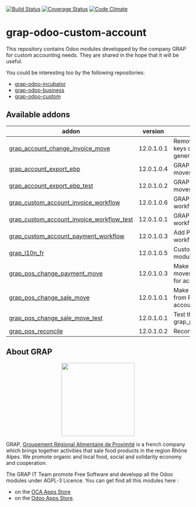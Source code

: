 [![Build Status](https://travis-ci.org/grap/grap-odoo-custom-account.svg?branch=12.0)](https://travis-ci.org/grap/grap-odoo-custom-account?branch=12.0)
[![Coverage Status](https://coveralls.io/repos/github/grap/grap-odoo-custom-account/badge.svg?branch=12.0)](https://coveralls.io/github/grap/grap-odoo-custom-account?branch=12.0)
[![Code Climate](https://codeclimate.com/github/grap/grap-odoo-custom-account/badges/gpa.svg)](https://codeclimate.com/github/grap/grap-odoo-custom-account)


# grap-odoo-custom-account

This repository contains Odoo modules developped by the company GRAP for
custom accounting needs. They are shared in the hope that it will be useful.

You could be interesting too by the following repositories:

* [grap-odoo-incubator](https://github.com/grap/grap-odoo-incubator)
* [grap-odoo-business](https://github.com/grap/grap-odoo-business)
* [grap-odoo-custom](https://github.com/grap/grap-odoo-custom)

[//]: # (addons)

Available addons
----------------
addon | version | summary
--- | --- | ---
[grap_account_change_invoice_move](grap_account_change_invoice_move/) | 12.0.1.0.1 | Remove product from the keys during account moves generation from invoices
[grap_account_export_ebp](grap_account_export_ebp/) | 12.0.1.0.4 | GRAP - Export accounting moves to EBP
[grap_account_export_ebp_test](grap_account_export_ebp_test/) | 12.0.1.0.2 | GRAP - Export accounting moves to EBP - Test
[grap_custom_account_invoice_workflow](grap_custom_account_invoice_workflow/) | 12.0.1.0.6 | GRAP - Custom Invoice workflow
[grap_custom_account_invoice_workflow_test](grap_custom_account_invoice_workflow_test/) | 12.0.1.0.1 | GRAP - Custom Invoice workflow
[grap_custom_account_payment_workflow](grap_custom_account_payment_workflow/) | 12.0.1.0.3 | Add Payment Check workflow
[grap_l10n_fr](grap_l10n_fr/) | 12.0.1.0.5 | Custom changes of l10n_fr module for GRAP
[grap_pos_change_payment_move](grap_pos_change_payment_move/) | 12.0.1.0.3 | Make Bank accounting moves from PoS acceptable for accoutants
[grap_pos_change_sale_move](grap_pos_change_sale_move/) | 12.0.1.0.1 | Make Sale accounting moves from PoS acceptable for accoutants
[grap_pos_change_sale_move_test](grap_pos_change_sale_move_test/) | 12.0.1.0.1 | Test the module grap_pos_change_sale_move
[grap_pos_reconcile](grap_pos_reconcile/) | 12.0.1.0.2 | Reconcile PoS entries

[//]: # (end addons)

## About GRAP

<p align="center">
   <img src="http://www.grap.coop/wp-content/uploads/2016/11/GRAP.png" width="200"/>
</p>

GRAP, [Groupement Régional Alimentaire de Proximité](http://www.grap.coop) is a
french company which brings together activities that sale food products in the
region Rhône Alpes. We promote organic and local food, social and solidarity
economy and cooperation.

The GRAP IT Team promote Free Software and developp all the Odoo modules under
AGPL-3 Licence. You can get find all this modules here :
* on the [OCA Apps Store](https://odoo-community.org/shop?&search=GRAP)
* on the [Odoo Apps Store](https://www.odoo.com/apps/modules/browse?author=GRAP).
